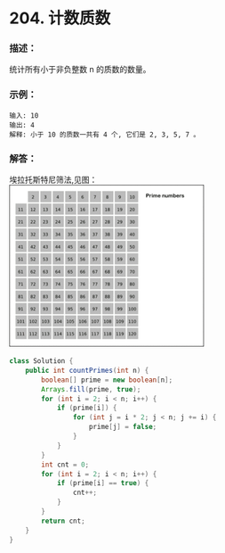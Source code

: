 # 204. 计数质数

### 描述：
统计所有小于非负整数 n 的质数的数量。
### 示例：
```
输入: 10
输出: 4
解释: 小于 10 的质数一共有 4 个, 它们是 2, 3, 5, 7 。
```
### 解答：
埃拉托斯特尼筛法,见图：
![](pics/埃拉托斯特尼筛法.gif)
```java
class Solution {
    public int countPrimes(int n) {
        boolean[] prime = new boolean[n];
        Arrays.fill(prime, true);
        for (int i = 2; i < n; i++) {
            if (prime[i]) {
                for (int j = i * 2; j < n; j += i) {
                    prime[j] = false;
                }
            }
        }
        int cnt = 0;
        for (int i = 2; i < n; i++) {
            if (prime[i] == true) {
                cnt++;
            }
        }
        return cnt;
    }
}
```
